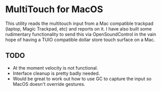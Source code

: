 # MultiTouch for MacOS

This utility reads the multitouch input from a Mac compatible trackpad (laptop, Magic Trackpad, etc) and reports on it. I have also built some 
rudimentary functionality to send this via OpenSoundControl in the vain hope of having a TUIO compatible dollar store touch surface on a Mac.

## TODO

- At the moment velocity is not functional. 
- Interface cleanup is pretty badly needed.
- Would be great to work out how to use GC to capture the input so MacOS doesn't override gestures.


